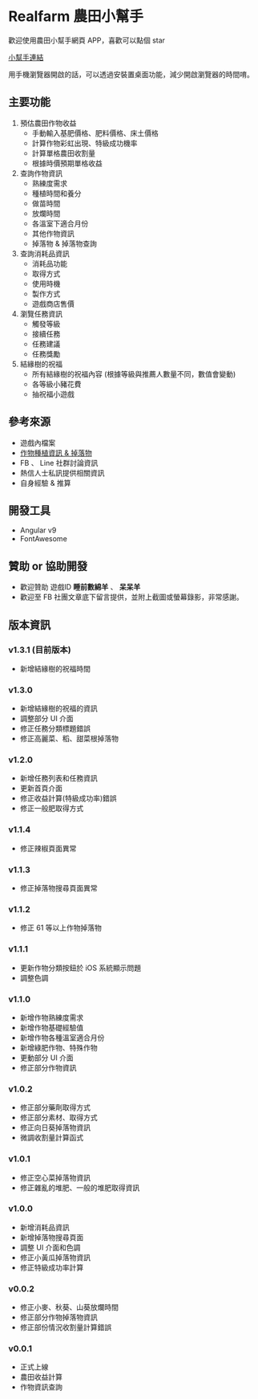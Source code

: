 # Realfarm 農田小幫手 
歡迎使用農田小幫手網頁 APP，喜歡可以點個 star

[小幫手連結](https://bobosheep.github.io/farm-tool/)

用手機瀏覽器開啟的話，可以透過安裝置桌面功能，減少開啟瀏覽器的時間唷。

## 主要功能

1.  預估農田作物收益
    *   手動輸入基肥價格、肥料價格、床土價格
    *   計算作物彩虹出現、特級成功機率
    *   計算單格農田收割量
    *   根據時價預期單格收益
2.  查詢作物資訊
    *   熟練度需求
    *   種植時間和養分
    *   做苗時間
    *   放爛時間
    *   各溫室下適合月份
    *   其他作物資訊
    *   掉落物 & 掉落物查詢
3.  查詢消耗品資訊
    *   消耗品功能
    *   取得方式
    *   使用時機
    *   製作方式
    *   遊戲商店售價
4.  瀏覽任務資訊
    *   觸發等級
    *   接續任務
    *   任務建議
    *   任務獎勵
5.  結緣樹的祝福
    *   所有結緣樹的祝福內容
        (根據等級與推薦人數量不同，數值會變動)
    *   各等級小豬花費
    *   抽祝福小遊戲


## 參考來源

*   遊戲內檔案
*   [作物種植資訊 & 掉落物](https://forum.gamer.com.tw/C.php?bsn=37413&snA=160)
*   FB 、 Line 社群討論資訊
*   熱信人士私訊提供相關資訊
*   自身經驗 & 推算

## 開發工具

*   Angular v9
*   FontAwesome

## 贊助 or 協助開發
*   歡迎贊助 遊戲ID **睡前數綿羊** 、 **呆呆羊**
*   歡迎至 FB 社團文章底下留言提供，並附上截圖或螢幕錄影，非常感謝。

## 版本資訊

### v1.3.1 (目前版本)
*   新增結緣樹的祝福時間

### v1.3.0 
*   新增結緣樹的祝福的資訊
*   調整部分 UI 介面
*   修正任務分類標題錯誤
*   修正高麗菜、稻、甜菜根掉落物

### v1.2.0
*   新增任務列表和任務資訊
*   更新首頁介面
*   修正收益計算(特級成功率)錯誤
*   修正一般肥取得方式

### v1.1.4
*   修正辣椒頁面異常

### v1.1.3
*   修正掉落物搜尋頁面異常

### v1.1.2
*   修正 61 等以上作物掉落物

### v1.1.1
*   更新作物分類按鈕於 iOS 系統顯示問題
*   調整色調

### v1.1.0
*   新增作物熟練度需求
*   新增作物基礎經驗值
*   新增作物各種溫室適合月份
*   新增綠肥作物、特殊作物
*   更動部分 UI 介面
*   修正部分作物資訊


### v1.0.2
*   修正部分藥劑取得方式
*   修正部分素材、取得方式
*   修正向日葵掉落物資訊
*   微調收割量計算函式

### v1.0.1
*   修正空心菜掉落物資訊
*   修正雜亂的堆肥、一般的堆肥取得資訊

### v1.0.0
*   新增消耗品資訊
*   新增掉落物搜尋頁面
*   調整 UI 介面和色調
*   修正小黃瓜掉落物資訊
*   修正特級成功率計算

### v0.0.2
*   修正小麥、秋葵、山葵放爛時間
*   修正部分作物掉落物資訊
*   修正部份情況收割量計算錯誤

### v0.0.1
*   正式上線
*   農田收益計算
*   作物資訊查詢
